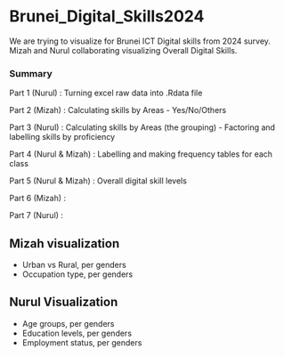 # Brunei_Digital_Skills2024

We are trying to visualize for Brunei ICT Digital skills from 2024 survey. Mizah and Nurul collaborating visualizing Overall Digital Skills.

### Summary

Part 1 (Nurul) : Turning excel raw data into .Rdata file

Part 2 (Mizah) : Calculating skills by Areas - Yes/No/Others

Part 3 (Nurul) : Calculating skills by Areas (the grouping) - Factoring and labelling skills by proficiency

Part 4 (Nurul & Mizah) : Labelling and making frequency tables for each class

Part 5 (Nurul & Mizah) : Overall digital skill levels

Part 6 (Mizah) :

Part 7 (Nurul) :

## Mizah visualization

-   Urban vs Rural, per genders
-   Occupation type, per genders

## Nurul Visualization

-   Age groups, per genders
-   Education levels, per genders
-   Employment status, per genders
